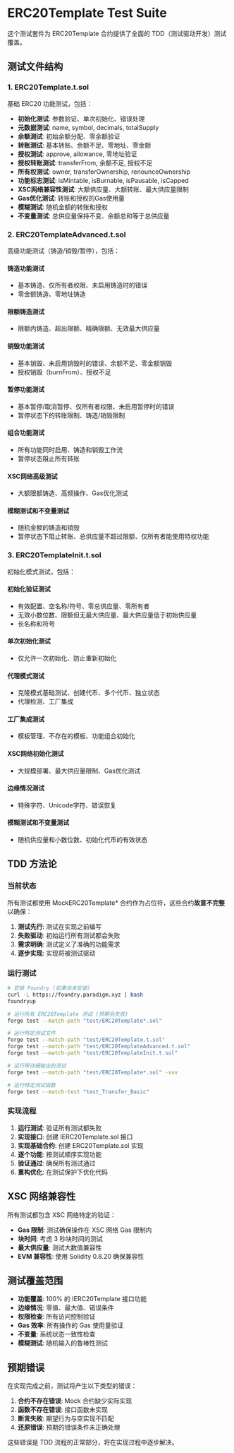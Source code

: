 # ERC20Template Test Suite

这个测试套件为 ERC20Template 合约提供了全面的 TDD（测试驱动开发）测试覆盖。

## 测试文件结构

### 1. ERC20Template.t.sol
基础 ERC20 功能测试，包括：
- **初始化测试**: 参数验证、单次初始化、错误处理
- **元数据测试**: name, symbol, decimals, totalSupply
- **余额测试**: 初始余额分配、零余额验证
- **转账测试**: 基本转账、余额不足、零地址、零金额
- **授权测试**: approve, allowance, 零地址验证
- **授权转账测试**: transferFrom, 余额不足, 授权不足
- **所有权测试**: owner, transferOwnership, renounceOwnership
- **功能标志测试**: isMintable, isBurnable, isPausable, isCapped
- **XSC网络兼容性测试**: 大额供应量、大额转账、最大供应量限制
- **Gas优化测试**: 转账和授权的Gas使用量
- **模糊测试**: 随机金额的转账和授权
- **不变量测试**: 总供应量保持不变、余额总和等于总供应量

### 2. ERC20TemplateAdvanced.t.sol
高级功能测试（铸造/销毁/暂停），包括：

#### 铸造功能测试
- 基本铸造、仅所有者权限、未启用铸造时的错误
- 零金额铸造、零地址铸造

#### 限额铸造测试
- 限额内铸造、超出限额、精确限额、无效最大供应量

#### 销毁功能测试
- 基本销毁、未启用销毁时的错误、余额不足、零金额销毁
- 授权销毁（burnFrom）、授权不足

#### 暂停功能测试
- 基本暂停/取消暂停、仅所有者权限、未启用暂停时的错误
- 暂停状态下的转账限制、铸造/销毁限制

#### 组合功能测试
- 所有功能同时启用、铸造和销毁工作流
- 暂停状态阻止所有转账

#### XSC网络高级测试
- 大额限额铸造、高频操作、Gas优化测试

#### 模糊测试和不变量测试
- 随机金额的铸造和销毁
- 暂停状态下阻止转账、总供应量不超过限额、仅所有者能使用特权功能

### 3. ERC20TemplateInit.t.sol
初始化模式测试，包括：

#### 初始化验证测试
- 有效配置、空名称/符号、零总供应量、零所有者
- 无效小数位数、限额但无最大供应量、最大供应量低于初始供应量
- 长名称和符号

#### 单次初始化测试
- 仅允许一次初始化、防止重新初始化

#### 代理模式测试
- 克隆模式基础测试、创建代币、多个代币、独立状态
- 代理检测、工厂集成

#### 工厂集成测试
- 模板管理、不存在的模板、功能组合初始化

#### XSC网络初始化测试
- 大规模部署、最大供应量限制、Gas优化测试

#### 边缘情况测试
- 特殊字符、Unicode字符、错误恢复

#### 模糊测试和不变量测试
- 随机供应量和小数位数、初始化代币的有效状态

## TDD 方法论

### 当前状态
所有测试都使用 MockERC20Template* 合约作为占位符，这些合约**故意不完整**以确保：

1. **测试先行**: 测试在实现之前编写
2. **失败驱动**: 初始运行所有测试都会失败
3. **需求明确**: 测试定义了准确的功能需求
4. **逐步实现**: 实现将被测试驱动

### 运行测试

```bash
# 安装 Foundry (如果尚未安装)
curl -L https://foundry.paradigm.xyz | bash
foundryup

# 运行所有 ERC20Template 测试 (预期会失败)
forge test --match-path "test/ERC20Template*.sol"

# 运行特定测试文件
forge test --match-path "test/ERC20Template.t.sol"
forge test --match-path "test/ERC20TemplateAdvanced.t.sol"
forge test --match-path "test/ERC20TemplateInit.t.sol"

# 运行带详细输出的测试
forge test --match-path "test/ERC20Template*.sol" -vvv

# 运行特定测试函数
forge test --match-test "test_Transfer_Basic"
```

### 实现流程

1. **运行测试**: 验证所有测试都失败
2. **实现接口**: 创建 IERC20Template.sol 接口
3. **实现基础合约**: 创建 ERC20Template.sol 实现
4. **逐个功能**: 按测试顺序实现功能
5. **验证通过**: 确保所有测试通过
6. **重构优化**: 在测试保护下优化代码

## XSC 网络兼容性

所有测试都包含 XSC 网络特定的验证：

- **Gas 限制**: 测试确保操作在 XSC 网络 Gas 限制内
- **块时间**: 考虑 3 秒块时间的测试
- **最大供应量**: 测试大数值兼容性
- **EVM 兼容性**: 使用 Solidity 0.8.20 确保兼容性

## 测试覆盖范围

- **功能覆盖**: 100% 的 IERC20Template 接口功能
- **边缘情况**: 零值、最大值、错误条件
- **权限检查**: 所有访问控制验证
- **Gas 效率**: 所有操作的 Gas 使用量验证
- **不变量**: 系统状态一致性检查
- **模糊测试**: 随机输入的鲁棒性测试

## 预期错误

在实现完成之前，测试将产生以下类型的错误：

1. **合约不存在错误**: Mock 合约缺少实际实现
2. **函数不存在错误**: 接口函数未实现
3. **断言失败**: 期望行为与空实现不匹配
4. **还原错误**: 预期的错误条件未正确处理

这些错误是 TDD 流程的正常部分，将在实现过程中逐步解决。